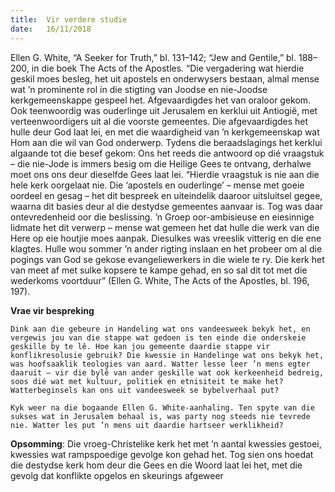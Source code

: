 ```yaml
---
title:  Vir verdere studie
date:   16/11/2018
---
```


Ellen G. White, “A Seeker for Truth,” bl. 131–142; “Jew and Gentile,” bl. 188–200, in die boek The Acts of the Apostles. “Die vergadering wat hierdie geskil moes besleg, het uit apostels en onderwysers bestaan, almal mense wat ’n prominente rol in die stigting van Joodse en nie-Joodse kerkgemeenskappe gespeel het. Afgevaardigdes het van oraloor gekom. Ook teenwoordig was ouderlinge uit Jerusalem en kerklui uit Antiogië, met verteenwoordigers uit al die voorste gemeentes. Die afgevaardigdes het hulle deur God laat lei, en met die waardigheid van ’n kerkgemeenskap wat Hom aan die wil van God onderwerp. Tydens die beraadslagings het kerklui algaande tot die besef gekom: Ons het reeds die antwoord op dié vraagstuk – die nie-Jode is immers besig om die Heilige Gees te ontvang, derhalwe moet ons ons deur dieselfde Gees laat lei. “Hierdie vraagstuk is nie aan die hele kerk oorgelaat nie. Die ‘apostels en ouderlinge’ – mense met goeie oordeel en gesag – het dit bespreek en uiteindelik daaroor uitsluitsel gegee, waarna dit basies deur al die destydse gemeentes aanvaar is. Tog was daar ontevredenheid oor die beslissing. ’n Groep oor-ambisieuse en eiesinnige lidmate het dit verwerp – mense wat gemeen het dat hulle die werk van die Here op eie houtjie moes aanpak. Diesulkes was vreeslik vitterig en die ene klagtes. Hulle wou sommer ’n ander rigting inslaan en het probeer om al die pogings van God se gekose evangeliewerkers in die wiele te ry. Die kerk het van meet af met sulke kopsere te kampe gehad, en so sal dit tot met die wederkoms voortduur” (Ellen G. White, The Acts of the Apostles, bl. 196, 197). 

**Vrae vir bespreking** 

`Dink aan die gebeure in Handeling wat ons vandeesweek bekyk het, en vergewis jou van die stappe wat gedoen is ten einde die onderskeie geskille by te lê. Hoe kan jou gemeente daardie stappe vir konflikresolusie gebruik? Die kwessie in Handelinge wat ons bekyk het, was hoofsaaklik teologies van aard. Watter lesse leer ’n mens egter daaruit – vir die bylê van ander geskille wat ook kerkeenheid bedreig, soos dié wat met kultuur, politiek en etnisiteit te make het? Watterbeginsels kan ons uit vandeesweek se bybelverhaal put?`

`Kyk weer na die bogaande Ellen G. White-aanhaling. Ten spyte van die sukses wat in Jerusalem behaal is, was party nog steeds nie tevrede nie. Watter les put ’n mens uit daardie hartseer werklikheid?` 

**Opsomming**: Die vroeg-Christelike kerk het met ’n aantal kwessies gestoei, kwessies wat rampspoedige gevolge kon gehad het. Tog sien ons hoedat die destydse kerk hom deur die Gees en die Woord laat lei het, met die gevolg dat konflikte opgelos en skeurings afgeweer